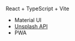 React + TypeScript + Vite
- Material UI
- [Unsplash API](https://unsplash.com/oauth/applications/)
- PWA